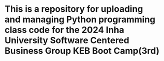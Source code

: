 # This is a repository for uploading and managing Python programming class code for the 2024 Inha University Software Centered Business Group KEB Boot Camp(3rd)
